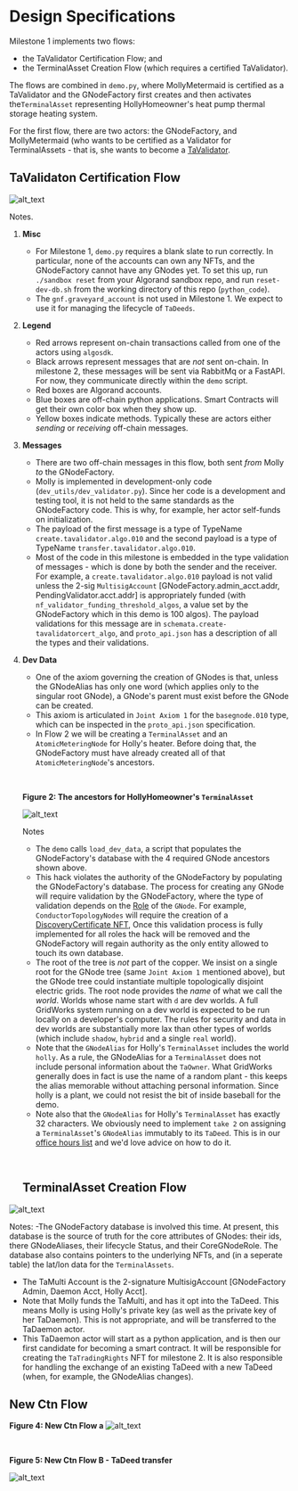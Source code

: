 # Design Specifications

Milestone 1 implements two flows:

- the TaValidator Certification Flow; and
- the TerminalAsset Creation Flow (which requires a certified TaValidator).

The flows are combined in `demo.py`, where MollyMetermaid is certified as a TaValidator and the GNodeFactory first creates and then activates the`TerminalAsset` representing HollyHomeowner's heat pump thermal storage heating system.

For the first flow, there are two actors: the GNodeFactory, and MollyMetermaid (who wants to be certified as a Validator for TerminalAssets - that is, she wants to become a [TaValidator](ta-validator.md).

## TaValidaton Certification Flow

![alt_text](img/ta-validator-cert-flow.png)

Notes.

1. **Misc**
   - For Milestone 1, `demo.py` requires a blank slate to run correctly. In particular, none of the accounts can own any NFTs, and the GNodeFactory cannot have any GNodes yet. To set this up, run `./sandbox reset` from your Algorand sandbox repo, and run `reset-dev-db.sh` from the working directory of this repo (`python_code`).
   - The `gnf.graveyard_account` is not used in Milestone 1. We expect to use it for managing the lifecycle of `TaDeeds`.
1. **Legend**

   - Red arrows represent on-chain transactions called from one of the actors using `algosdk`.
   - Black arrows represent messages that are _not_ sent on-chain. In milestone 2, these messages will be sent via RabbitMq or a FastAPI. For now, they communicate directly within the `demo` script.
   - Red boxes are Algorand accounts.
   - Blue boxes are off-chain python applications. Smart Contracts will get their own color box when they show up.
   - Yellow boxes indicate methods. Typically these are actors either _sending_ or _receiving_ off-chain messages.

1. **Messages**
   - There are two off-chain messages in this flow, both sent _from_ Molly _to_ the GNodeFactory.
   - Molly is implemented in development-only code (`dev_utils/dev_validator.py`). Since her code is a development and testing tool, it is not held to the same standards as the GNodeFactory code. This is why, for example, her actor self-funds on initialization.
   - The payload of the first message is a type of TypeName `create.tavalidator.algo.010` and the second payload is a type of TypeName `transfer.tavalidator.algo.010`.
   - Most of the code in this milestone is embedded in the type validation of messages - which is done by both the sender and the receiver. For example, a `create.tavalidator.algo.010` payload is not valid unless the 2-sig `MultisigAccount` [GNodeFactory.admin_acct.addr, PendingValidator.acct.addr] is appropriately funded (with `nf_validator_funding_threshold_algos`, a value set by the GNodeFactory which in this demo is 100 algos). The payload validations for this message are in `schemata.create-tavalidatorcert_algo`, and `proto_api.json` has a description of all the types and their validations.
1. **Dev Data**

   - One of the axiom governing the creation of GNodes is that, unless the GNodeAlias has only one word (which applies only to the singular root GNode), a GNode's parent must exist before the GNode can be created.
   - This axiom is articulated in `Joint Axiom 1` for the `basegnode.010` type, which can be inspected in the `proto_api.json` specification.
   - In Flow 2 we will be creating a `TerminalAsset` and an `AtomicMeteringNode` for Holly's heater. Before doing that, the GNodeFactory must have already created all of that `AtomicMeteringNode`'s ancestors.

   &nbsp;

   **Figure 2: The ancestors for HollyHomeowner's `TerminalAsset`**

   ![alt_text](img/load-dev-data.png)

   Notes

   - The `demo` calls `load_dev_data`, a script that populates the GNodeFactory's database with the 4 required GNode ancestors shown above.
   - This hack violates the authority of the GNodeFactory by populating the GNodeFactory's database. The process for creating any GNode will require validation by the GNodeFactory, where the type of validation depends on the [Role](g-node-role.md) of the `GNode`. For example, `ConductorTopologyNodes` will require the creation of a [DiscoveryCertificate NFT](discovery-certificate.md), Once this validation process is fully implemented for all roles the hack will be removed and the GNodeFactory will regain authority as the only entity allowed to touch its own database.
   - The root of the tree is _not_ part of the copper. We insist on a single root for the GNode tree (same `Joint Axiom 1` mentioned above), but the GNode tree could instantiate multiple topologically disjoint electric grids. The root node provides the _name_ of what we call the _world_. Worlds whose name start with `d` are dev worlds. A full GridWorks system running on a dev world is expected to be run locally on a developer's computer. The rules for security and data in dev worlds are substantially more lax than other types of worlds (which include `shadow`, `hybrid` and a single `real` world).
   - Note that the `GNodeAlias` for Holly's `TerminalAsset` includes the world `holly`. As a rule, the GNodeAlias for a `TerminalAsset` does not include personal information about the `TaOwner`. What GridWorks generally does in fact is use the name of a random plant - this keeps the alias memorable without attaching personal information. Since holly is a plant, we could not resist the bit of inside baseball for the demo.
   - Note also that the `GNodeAlias` for Holly's `TerminalAsset` has exactly 32 characters. We obviously need to implement `take 2` on assigning a `TerminalAsset`'s `GNodeAlias` immutably to its `TaDeed`. This is in our [office hours list](office-hours.md#better-mechanism-for-branding-gnodealias-into-tadeed) and we'd love advice on how to do it.

   &nbsp;

   ## TerminalAsset Creation Flow

![alt_text](img/terminal-asset-creation-flow.png)

Notes:
-The GNodeFactory database is involved this time. At present, this database is the source of truth for the core attributes of GNodes: their ids, there GNodeAliases, their lifecycle Status, and their CoreGNodeRole. The database also contains pointers to the underlying NFTs, and (in a seperate table) the lat/lon data for the `TerminalAssets`.

- The TaMulti Account is the 2-signature MultisigAccount [GNodeFactory Admin, Daemon Acct, Holly Acct].
- Note that Molly funds the TaMulti, and has it opt into the TaDeed. This means Molly is using Holly's private key (as well as the private key of her TaDaemon). This is not appropriate, and will be transferred to the TaDaemon actor.
- This TaDaemon actor will start as a python application, and is then our first candidate for becoming a smart contract. It will be responsible for creating the `TaTradingRights` NFT for milestone 2. It is also responsible for handling the exchange of an existing TaDeed with a new TaDeed (when, for example, the GNodeAlias changes).

## New Ctn Flow

**Figure 4: New Ctn Flow a**
![alt_text](img/new-ctn-flow-a.png)

&nbsp;

**Figure 5: New Ctn Flow B - TaDeed transfer**

![alt_text](img/new-ctn-flow-b.png)
